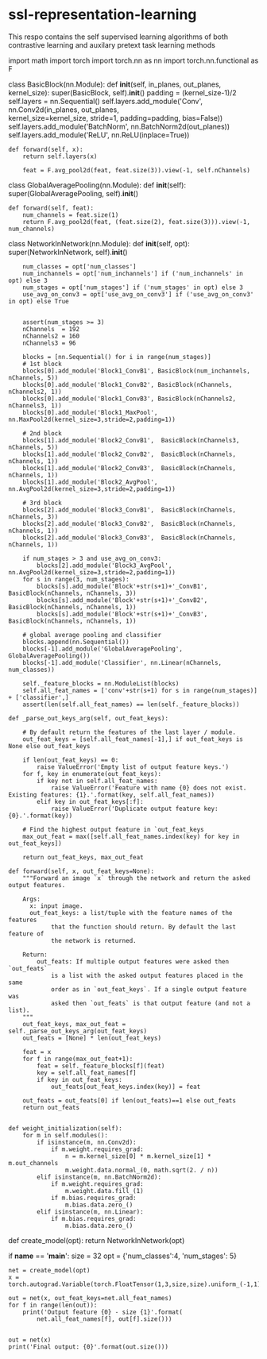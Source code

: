 # ssl-representation-learning
This respo contains the self supervised learning algorithms of both  contrastive learning and auxilary pretext task learning methods


import math
import torch
import torch.nn as nn
import torch.nn.functional as F

class BasicBlock(nn.Module):
    def __init__(self, in_planes, out_planes, kernel_size):
        super(BasicBlock, self).__init__()
        padding = (kernel_size-1)/2
        self.layers = nn.Sequential()
        self.layers.add_module('Conv', nn.Conv2d(in_planes, out_planes, \
            kernel_size=kernel_size, stride=1, padding=padding, bias=False))
        self.layers.add_module('BatchNorm', nn.BatchNorm2d(out_planes))
        self.layers.add_module('ReLU',      nn.ReLU(inplace=True))

    def forward(self, x):
        return self.layers(x)

        feat = F.avg_pool2d(feat, feat.size(3)).view(-1, self.nChannels)

class GlobalAveragePooling(nn.Module):
    def __init__(self):
        super(GlobalAveragePooling, self).__init__()

    def forward(self, feat):
        num_channels = feat.size(1)
        return F.avg_pool2d(feat, (feat.size(2), feat.size(3))).view(-1, num_channels)

class NetworkInNetwork(nn.Module):
    def __init__(self, opt):
        super(NetworkInNetwork, self).__init__()

        num_classes = opt['num_classes']
        num_inchannels = opt['num_inchannels'] if ('num_inchannels' in opt) else 3
        num_stages = opt['num_stages'] if ('num_stages' in opt) else 3
        use_avg_on_conv3 = opt['use_avg_on_conv3'] if ('use_avg_on_conv3' in opt) else True


        assert(num_stages >= 3)
        nChannels  = 192
        nChannels2 = 160
        nChannels3 = 96

        blocks = [nn.Sequential() for i in range(num_stages)]
        # 1st block
        blocks[0].add_module('Block1_ConvB1', BasicBlock(num_inchannels, nChannels, 5))
        blocks[0].add_module('Block1_ConvB2', BasicBlock(nChannels,  nChannels2, 1))
        blocks[0].add_module('Block1_ConvB3', BasicBlock(nChannels2, nChannels3, 1))
        blocks[0].add_module('Block1_MaxPool', nn.MaxPool2d(kernel_size=3,stride=2,padding=1))

        # 2nd block
        blocks[1].add_module('Block2_ConvB1',  BasicBlock(nChannels3, nChannels, 5))
        blocks[1].add_module('Block2_ConvB2',  BasicBlock(nChannels,  nChannels, 1))
        blocks[1].add_module('Block2_ConvB3',  BasicBlock(nChannels,  nChannels, 1))
        blocks[1].add_module('Block2_AvgPool', nn.AvgPool2d(kernel_size=3,stride=2,padding=1))

        # 3rd block
        blocks[2].add_module('Block3_ConvB1',  BasicBlock(nChannels, nChannels, 3))
        blocks[2].add_module('Block3_ConvB2',  BasicBlock(nChannels, nChannels, 1))
        blocks[2].add_module('Block3_ConvB3',  BasicBlock(nChannels, nChannels, 1))

        if num_stages > 3 and use_avg_on_conv3:
            blocks[2].add_module('Block3_AvgPool', nn.AvgPool2d(kernel_size=3,stride=2,padding=1))
        for s in range(3, num_stages):
            blocks[s].add_module('Block'+str(s+1)+'_ConvB1',  BasicBlock(nChannels, nChannels, 3))
            blocks[s].add_module('Block'+str(s+1)+'_ConvB2',  BasicBlock(nChannels, nChannels, 1))
            blocks[s].add_module('Block'+str(s+1)+'_ConvB3',  BasicBlock(nChannels, nChannels, 1))

        # global average pooling and classifier
        blocks.append(nn.Sequential())
        blocks[-1].add_module('GlobalAveragePooling',  GlobalAveragePooling())
        blocks[-1].add_module('Classifier', nn.Linear(nChannels, num_classes))

        self._feature_blocks = nn.ModuleList(blocks)
        self.all_feat_names = ['conv'+str(s+1) for s in range(num_stages)] + ['classifier',]
        assert(len(self.all_feat_names) == len(self._feature_blocks))

    def _parse_out_keys_arg(self, out_feat_keys):

    	# By default return the features of the last layer / module.
    	out_feat_keys = [self.all_feat_names[-1],] if out_feat_keys is None else out_feat_keys

        if len(out_feat_keys) == 0:
    		raise ValueError('Empty list of output feature keys.')
        for f, key in enumerate(out_feat_keys):
    		if key not in self.all_feat_names:
    			raise ValueError('Feature with name {0} does not exist. Existing features: {1}.'.format(key, self.all_feat_names))
    		elif key in out_feat_keys[:f]:
    			raise ValueError('Duplicate output feature key: {0}.'.format(key))

    	# Find the highest output feature in `out_feat_keys
    	max_out_feat = max([self.all_feat_names.index(key) for key in out_feat_keys])

    	return out_feat_keys, max_out_feat

    def forward(self, x, out_feat_keys=None):
    	"""Forward an image `x` through the network and return the asked output features.

    	Args:
    	  x: input image.
    	  out_feat_keys: a list/tuple with the feature names of the features
                that the function should return. By default the last feature of
                the network is returned.

    	Return:
            out_feats: If multiple output features were asked then `out_feats`
                is a list with the asked output features placed in the same
                order as in `out_feat_keys`. If a single output feature was
                asked then `out_feats` is that output feature (and not a list).
    	"""
    	out_feat_keys, max_out_feat = self._parse_out_keys_arg(out_feat_keys)
    	out_feats = [None] * len(out_feat_keys)

    	feat = x
    	for f in range(max_out_feat+1):
    		feat = self._feature_blocks[f](feat)
    		key = self.all_feat_names[f]
    		if key in out_feat_keys:
    			out_feats[out_feat_keys.index(key)] = feat

        out_feats = out_feats[0] if len(out_feats)==1 else out_feats
    	return out_feats


    def weight_initialization(self):
        for m in self.modules():
            if isinstance(m, nn.Conv2d):
                if m.weight.requires_grad:
                    n = m.kernel_size[0] * m.kernel_size[1] * m.out_channels
                    m.weight.data.normal_(0, math.sqrt(2. / n))
            elif isinstance(m, nn.BatchNorm2d):
                if m.weight.requires_grad:
                    m.weight.data.fill_(1)
                if m.bias.requires_grad:
                    m.bias.data.zero_()
            elif isinstance(m, nn.Linear):
                if m.bias.requires_grad:
                    m.bias.data.zero_()

def create_model(opt):
    return NetworkInNetwork(opt)

if __name__ == '__main__':
    size = 32
    opt = {'num_classes':4, 'num_stages': 5}

    net = create_model(opt)
    x = torch.autograd.Variable(torch.FloatTensor(1,3,size,size).uniform_(-1,1))

    out = net(x, out_feat_keys=net.all_feat_names)
    for f in range(len(out)):
        print('Output feature {0} - size {1}'.format(
            net.all_feat_names[f], out[f].size()))


    out = net(x)
    print('Final output: {0}'.format(out.size()))